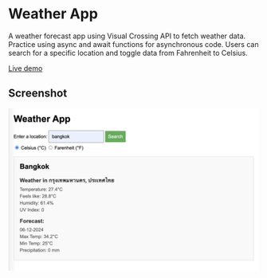 # Weather App

A weather forecast app using Visual Crossing API to fetch weather data. Practice using async and await functions for asynchronous code. Users can search for a specific location and toggle data from Fahrenheit to Celsius.

[Live demo](https://golf.sap.github.io/weather-app/)

## Screenshot

![Screenshot](./src/weather-app-screenshot.png)
